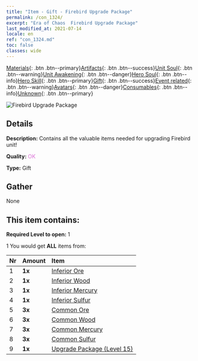 ```yaml
---
title: "Item - Gift - Firebird Upgrade Package"
permalink: /con_1324/
excerpt: "Era of Chaos  Firebird Upgrade Package"
last_modified_at: 2021-07-14
locale: en
ref: "con_1324.md"
toc: false
classes: wide
---
```

 [Materials](/Items/){: .btn .btn--primary}[Artifacts](/Items/Artifacts/){: .btn .btn--success}[Unit Soul](/Items/UnitSoul/){: .btn .btn--warning}[Unit Awakening](/Items/UnitAwakening/){: .btn .btn--danger}[Hero Soul](/Items/HeroSoul/){: .btn .btn--info}[Hero Skill](/Items/HeroSkill/){: .btn .btn--primary}[Gift](/Items/Gift/){: .btn .btn--success}[Event related](/Items/Events/){: .btn .btn--warning}[Avatars](/Items/Avatars/){: .btn .btn--danger}[Consumables](/Items/Consumables/){: .btn .btn--info}[Unknown](/Items/Unknown/){: .btn .btn--primary}

 ![Firebird Upgrade Package](/images/t/i_906001.png)

## Details
 **Description:** Contains all the valuable items needed for upgrading Firebird unit!

 **Quality:** <span style="color: #DA70D6">OK</span>

 **Type:** Gift

## Gather

  None

## This item contains:

 **Required Level to open:** 1

 1 You would get **ALL** items  from:

  | Nr | Amount |     Item    |
  |:---|:-------|:------------|
  | 1 |  **1x** | [Inferior Ore](/Items/mat_1/) |  | 
  | 2 |  **1x** | [Inferior Wood](/Items/mat_1/) |  | 
  | 3 |  **1x** | [Inferior Mercury](/Items/mat_2/) |  | 
  | 4 |  **1x** | [Inferior Sulfur](/Items/mat_3/) |  | 
  | 5 |  **3x** | [Common Ore](/Items/mat_6/) |  | 
  | 6 |  **3x** | [Common Wood](/Items/mat_7/) |  | 
  | 7 |  **3x** | [Common Mercury](/Items/mat_8/) |  | 
  | 8 |  **3x** | [Common Sulfur](/Items/mat_9/) |  | 
  | 9 |  **1x** | [Upgrade Package (Level 15)](/Items/con_1325/) |  | 
